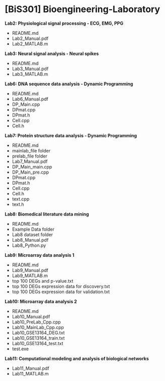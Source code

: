 # [BiS301] Bioengineering-Laboratory

**Lab2: Physiological signal processing - ECG, EMG, PPG**
- README.md
- Lab2_Manual.pdf
- Lab2_MATLAB.m

**Lab3: Neural signal analysis - Neural spikes**
- README.md
- Lab3_Manual.pdf
- Lab3_MATLAB.m

**Lab6: DNA sequence data analysis - Dynamic Programming**
- README.md
- Lab6_Manual.pdf
- DP_Main.cpp
- DPmat.cpp
- DPmat.h
- Cell.cpp
- Cell.h

**Lab7: Protein structure data analysis - Dynamic Programming**
- README.md
- mainlab_file folder
- prelab_file folder
- Lab7_Manual.pdf
- DP_Main_main.cpp
- DP_Main_pre.cpp
- DPmat.cpp
- DPmat.h
- Cell.cpp
- Cell.h
- text.cpp
- text.h

**Lab8: Biomedical literature data mining**
- README.md
- Example Data folder
- Lab8 dataset folder
- Lab8_Manual.pdf
- Lab8_Python.py

**Lab9: Microarray data analysis 1**
- README.md
- Lab9_Manual.pdf
- Lab9_MATLAB.m
- top 100 DEGs and p-value.txt
- top 100 DEGs expression data for discovery.txt
- top 100 DEGs expression data for validation.txt

**Lab10: Microarray data analysis 2**
- README.md
- Lab10_Manual.pdf
- Lab10_PreLab_Cpp.cpp
- Lab10_MainLab_Cpp.cpp
- Lab10_GSE13164_DEG.txt
- Lab10_GSE13164_train.txt
- Lab10_GSE13164_test.txt
- test.exe

**Lab11: Computational modeling and analysis of biological networks**
- Lab11_Manual.pdf
- Lab11_MATLAB.m
